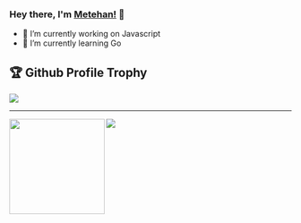 ### Hey there, I'm [Metehan!](https://metehangulac.com) 👋

<!--

Here are some ideas to get you started:

- 🔭 I’m currently working on ...
- 🌱 I’m currently learning ...
- 👯 I’m looking to collaborate on ...
- 🤔 I’m looking for help with ...
- 💬 Ask me about ...
- 📫 How to reach me: ...
- 😄 Pronouns: ...
- ⚡ Fun fact: ...
-->

- 🔭 I’m currently working on Javascript
- 🌱 I’m currently learning Go


<h2>🏆 Github Profile Trophy</h2>
<img src="https://github-profile-trophy.vercel.app/?username=mthnglac&column=8&theme=gruvbox"/>

---

<div>
  <img height="170" align="left" src="https://github-readme-stats.vercel.app/api?username=mthnglac&count_private=true&include_all_commits=true&theme=gruvbox" />
  <img src="https://github-readme-stats.vercel.app/api/top-langs/?username=mthnglac&layout=compact&langs_count=8&theme=gruvbox" />
</div>
